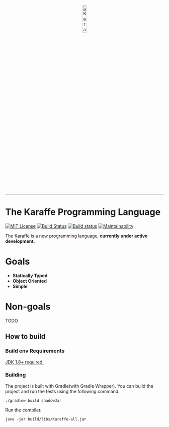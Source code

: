 <p align="center">
  <img src="https://avatars1.githubusercontent.com/u/10540388?s=200" alt="Karaffe logo" width="15%" />
</p>

---

# The Karaffe Programming Language

[![MIT License](http://img.shields.io/badge/license-MIT-blue.svg?style=flat)](LICENSE) [![Build Status](https://travis-ci.org/nokok/Karaffe.svg?branch=v0.1.0-dev)](https://travis-ci.org/nokok/Karaffe) [![Build status](https://ci.appveyor.com/api/projects/status/smqreoar38kifhfs/branch/v0.1.0-dev?svg=true)](https://ci.appveyor.com/project/nokok/karaffe/branch/v0.1.0-dev) [![Maintainability](https://api.codeclimate.com/v1/badges/aa20a7b3efcbe8ebfc41/maintainability)](https://codeclimate.com/github/nokok/Karaffe/maintainability)

The Karaffe is a new programming language, **currently under active development.**

# Goals

- **Statically Typed** 
- **Object Oriented**
- **Simple**

# Non-goals

TODO

## How to build

<!--
| Repo/Branch | Build Status |
|---|---|
| [`Karaffe/Karaffe/master`](https://github.com/Karaffe/Karaffe) | [![Build Status](https://travis-ci.org/Karaffe/Karaffe.svg?branch=master)](https://travis-ci.org/Karaffe/Karaffe) |
| [`nokok/Karaffe/v0.1.0-dev`](https://github.com/nokok/Karaffe/tree/v0.1.0-dev) | [![Build Status](https://travis-ci.org/nokok/Karaffe.svg?branch=v0.1.0-dev)](https://travis-ci.org/nokok/Karaffe) [![Build status](https://ci.appveyor.com/api/projects/status/smqreoar38kifhfs/branch/v0.1.0-dev?svg=true)](https://ci.appveyor.com/project/nokok/karaffe/branch/v0.1.0-dev) [![Maintainability](https://api.codeclimate.com/v1/badges/aa20a7b3efcbe8ebfc41/maintainability)](https://codeclimate.com/github/nokok/Karaffe/maintainability)| 
-->

### Build env Requirements

[JDK 1.8+ required.](http://www.oracle.com/technetwork/java/javase/downloads/jdk8-downloads-2133151.html)



### Building

The project is built with Gradle(with Gradle Wrapper). You can build the project and run the tests using the following command.

```
./gradlew build shadowJar
```

Run the compiler.

```
java -jar build/libs/Karaffe-all.jar
```
